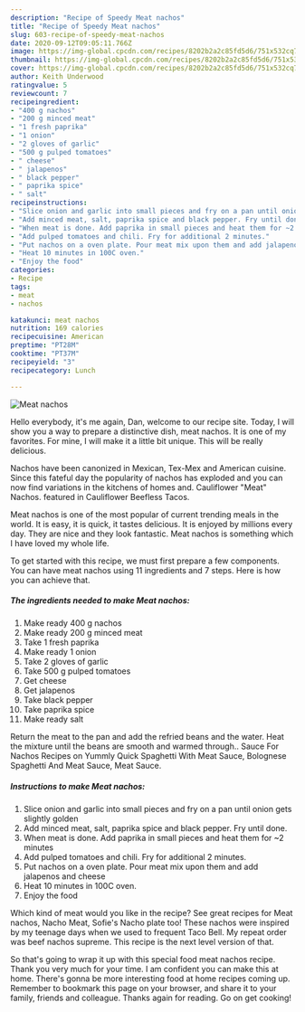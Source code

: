 ```yaml
---
description: "Recipe of Speedy Meat nachos"
title: "Recipe of Speedy Meat nachos"
slug: 603-recipe-of-speedy-meat-nachos
date: 2020-09-12T09:05:11.766Z
image: https://img-global.cpcdn.com/recipes/8202b2a2c85fd5d6/751x532cq70/meat-nachos-recipe-main-photo.jpg
thumbnail: https://img-global.cpcdn.com/recipes/8202b2a2c85fd5d6/751x532cq70/meat-nachos-recipe-main-photo.jpg
cover: https://img-global.cpcdn.com/recipes/8202b2a2c85fd5d6/751x532cq70/meat-nachos-recipe-main-photo.jpg
author: Keith Underwood
ratingvalue: 5
reviewcount: 7
recipeingredient:
- "400 g nachos"
- "200 g minced meat"
- "1 fresh paprika"
- "1 onion"
- "2 gloves of garlic"
- "500 g pulped tomatoes"
- " cheese"
- " jalapenos"
- " black pepper"
- " paprika spice"
- " salt"
recipeinstructions:
- "Slice onion and garlic into small pieces and fry on a pan until onion gets slightly golden"
- "Add minced meat, salt, paprika spice and black pepper. Fry until done."
- "When meat is done. Add paprika in small pieces and heat them for ~2 minutes"
- "Add pulped tomatoes and chili. Fry for additional 2 minutes."
- "Put nachos on a oven plate. Pour meat mix upon them and add jalapenos and cheese"
- "Heat 10 minutes in 100C oven."
- "Enjoy the food"
categories:
- Recipe
tags:
- meat
- nachos

katakunci: meat nachos 
nutrition: 169 calories
recipecuisine: American
preptime: "PT28M"
cooktime: "PT37M"
recipeyield: "3"
recipecategory: Lunch

---
```



![Meat nachos](https://img-global.cpcdn.com/recipes/8202b2a2c85fd5d6/751x532cq70/meat-nachos-recipe-main-photo.jpg)

Hello everybody, it's me again, Dan, welcome to our recipe site. Today, I will show you a way to prepare a distinctive dish, meat nachos. It is one of my favorites. For mine, I will make it a little bit unique. This will be really delicious.

Nachos have been canonized in Mexican, Tex-Mex and American cuisine. Since this fateful day the popularity of nachos has exploded and you can now find variations in the kitchens of homes and. Cauliflower &#34;Meat&#34; Nachos. featured in Cauliflower Beefless Tacos.

Meat nachos is one of the most popular of current trending meals in the world. It is easy, it is quick, it tastes delicious. It is enjoyed by millions every day. They are nice and they look fantastic. Meat nachos is something which I have loved my whole life.


To get started with this recipe, we must first prepare a few components. You can have meat nachos using 11 ingredients and 7 steps. Here is how you can achieve that.

<!--inarticleads1-->

##### The ingredients needed to make Meat nachos:

1. Make ready 400 g nachos
1. Make ready 200 g minced meat
1. Take 1 fresh paprika
1. Make ready 1 onion
1. Take 2 gloves of garlic
1. Take 500 g pulped tomatoes
1. Get  cheese
1. Get  jalapenos
1. Take  black pepper
1. Take  paprika spice
1. Make ready  salt


Return the meat to the pan and add the refried beans and the water. Heat the mixture until the beans are smooth and warmed through.. Sauce For Nachos Recipes on Yummly Quick Spaghetti With Meat Sauce, Bolognese Spaghetti And Meat Sauce, Meat Sauce. 

<!--inarticleads2-->

##### Instructions to make Meat nachos:

1. Slice onion and garlic into small pieces and fry on a pan until onion gets slightly golden
1. Add minced meat, salt, paprika spice and black pepper. Fry until done.
1. When meat is done. Add paprika in small pieces and heat them for ~2 minutes
1. Add pulped tomatoes and chili. Fry for additional 2 minutes.
1. Put nachos on a oven plate. Pour meat mix upon them and add jalapenos and cheese
1. Heat 10 minutes in 100C oven.
1. Enjoy the food


Which kind of meat would you like in the recipe? See great recipes for Meat nachos, Nacho Meat, Sofie&#39;s Nacho plate too! These nachos were inspired by my teenage days when we used to frequent Taco Bell. My repeat order was beef nachos supreme. This recipe is the next level version of that. 

So that's going to wrap it up with this special food meat nachos recipe. Thank you very much for your time. I am confident you can make this at home. There's gonna be more interesting food at home recipes coming up. Remember to bookmark this page on your browser, and share it to your family, friends and colleague. Thanks again for reading. Go on get cooking!
